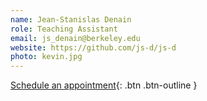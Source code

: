 ```yaml
---
name: Jean-Stanislas Denain
role: Teaching Assistant
email: js_denain@berkeley.edu
website: https://github.com/js-d/js-d
photo: kevin.jpg
---
```


[Schedule an appointment](#){: .btn .btn-outline }
